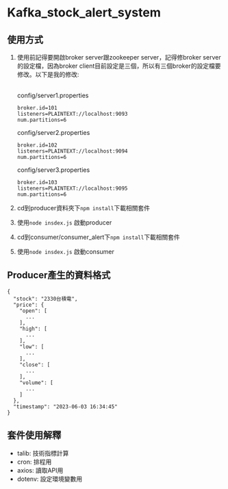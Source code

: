 # Kafka_stock_alert_system

## 使用方式
1. 使用前記得要開啟broker server跟zookeeper server，記得修broker server的設定檔，因為broker client目前設定是三個，所以有三個broker的設定檔要修改。以下是我的修改:<br><br>

    config/server1.properties
    ```
    broker.id=101
    listeners=PLAINTEXT://localhost:9093
    num.partitions=6
    ```
    config/server2.properties
    ```
    broker.id=102
    listeners=PLAINTEXT://localhost:9094
    num.partitions=6
    ```
    config/server3.properties
    ```
    broker.id=103
    listeners=PLAINTEXT://localhost:9095
    num.partitions=6
    ```

2. cd到producer資料夾下`npm install`下載相關套件
3. 使用`node insdex.js` 啟動producer
4. cd到consumer/consumer_alert下`npm install`下載相關套件
5. 使用`node insdex.js` 啟動consumer

## Producer產生的資料格式
```JS
{
  "stock": "2330台積電",
  "price": {
    "open": [
      ...
    ],
    "high": [
      ...
    ],
    "low": [
      ...
    ],
    "close": [
      ...
    ],
    "volume": [
      ...
    ]
  },
  "timestamp": "2023-06-03 16:34:45"
}
```
## 套件使用解釋
* talib: 技術指標計算
* cron: 排程用
* axios: 讀取API用
* dotenv: 設定環境變數用